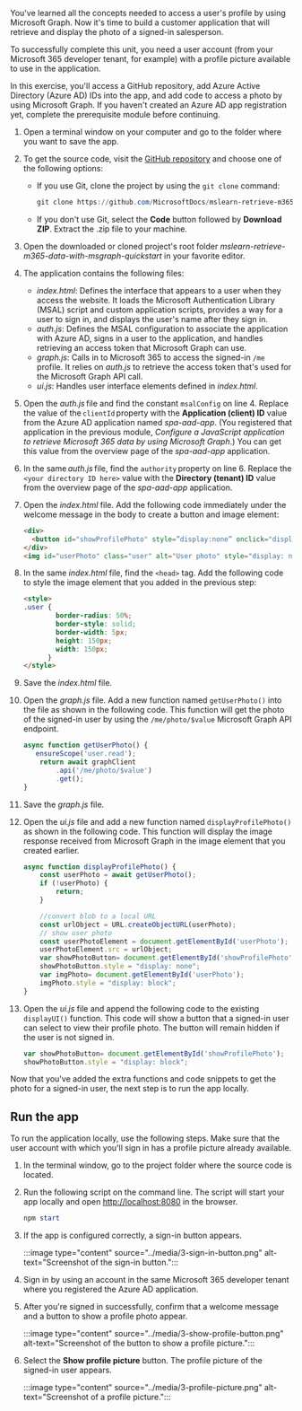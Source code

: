 You've learned all the concepts needed to access a user's profile by using Microsoft Graph. Now it's time to build a customer application that will retrieve and display the photo of a signed-in salesperson. 

To successfully complete this unit, you need a user account (from your Microsoft 365 developer tenant, for example) with a profile picture available to use in the application.

In this exercise, you'll access a GitHub repository, add Azure Active Directory (Azure AD) IDs into the app, and add code to access a photo by using Microsoft Graph. If you haven't created an Azure AD app registration yet, complete the prerequisite module before continuing.

1. Open a terminal window on your computer and go to the folder where you want to save the app.
1. To get the source code, visit the [GitHub repository](https://github.com/MicrosoftDocs/mslearn-retrieve-m365-data-with-msgraph-quickstart) and choose one of the following options:
    - If you use Git, clone the project by using the `git clone` command:
    
      ```powershell
      git clone https://github.com/MicrosoftDocs/mslearn-retrieve-m365-data-with-msgraph-quickstart.git
      ```
    
    - If you don't use Git,  select the **Code** button followed by **Download ZIP**. Extract the .zip file to your machine.
1. Open the downloaded or cloned project's root folder *mslearn-retrieve-m365-data-with-msgraph-quickstart* in your favorite editor.
1. The application contains the following files:

    - *index.html*: Defines the interface that appears to a user when they access the website. It loads the Microsoft Authentication Library (MSAL) script and custom application scripts, provides a way for a user to sign in, and displays the user's name after they sign in.
    - *auth.js*: Defines the MSAL configuration to associate the application with Azure AD, signs in a user to the application, and handles retrieving an access token that Microsoft Graph can use.
    - *graph.js*: Calls in to Microsoft 365 to access the signed-in `/me` profile. It relies on *auth.js* to retrieve the access token that's used for the Microsoft Graph API call.
    - *ui.js*: Handles user interface elements defined in *index.html*.
    
1. Open the *auth.js* file and find the constant `msalConfig` on line 4. Replace the value of the `clientId` property with the **Application (client) ID** value from the Azure AD application named *spa-aad-app*. (You registered that application in the previous module, *Configure a JavaScript application to retrieve Microsoft 365 data by using Microsoft Graph*.) You can get this value from the overview page of the *spa-aad-app* application.
1. In the same *auth.js* file, find the `authority` property on line 6. Replace the `<your directory ID here>` value with the **Directory (tenant) ID** value from the overview page of the *spa-aad-app* application.
1. Open the *index.html* file. Add the following code immediately under the welcome message in the body to create a button and image element:

    ```html
    <div>
      <button id="showProfilePhoto" style=”display:none” onclick="displayProfilePhoto();">Show profile picture</button> 
    </div> 
    <img id="userPhoto" class="user" alt="User photo" style="display: none;" />  
    ```
1. In the same *index.html* file, find the `<head>` tag. Add the following code to style the image element that you added in the previous step:

    ```html
    <style> 
    .user { 
            border-radius: 50%;       
            border-style: solid; 
            border-width: 5px; 
            height: 150px; 
            width: 150px; 
          } 
    </style> 

    ```
1. Save the *index.html* file.
1. Open the *graph.js* file. Add a new function named `getUserPhoto()` into the file as shown in the following code. This function will get the photo of the signed-in user by using the `/me/photo/$value` Microsoft Graph API endpoint.

    ```javascript
    async function getUserPhoto() {
       ensureScope('user.read'); 
        return await graphClient  
            .api('/me/photo/$value')  
            .get(); 
    } 
    ```
1. Save the *graph.js* file.
1. Open the *ui.js* file and add a new function named `displayProfilePhoto()` as shown in the following code. This function will display the image response received from Microsoft Graph in the image element that you created earlier.
     
    ```javascript
    async function displayProfilePhoto() {    
        const userPhoto = await getUserPhoto(); 
        if (!userPhoto) {  
            return;  
        }     
    
        //convert blob to a local URL
        const urlObject = URL.createObjectURL(userPhoto); 
        // show user photo  
        const userPhotoElement = document.getElementById('userPhoto'); 
        userPhotoElement.src = urlObject;   
        var showPhotoButton= document.getElementById('showProfilePhoto');
        showPhotoButton.style = "display: none"; 
        var imgPhoto= document.getElementById('userPhoto');
        imgPhoto.style = "display: block"; 
    } 
    ```
1. Open the *ui.js* file and append the following code to the existing `displayUI()` function. This code will show a button that a signed-in user can select to view their profile photo. The button will remain hidden if the user is not signed in.

    ```javascript
    var showPhotoButton= document.getElementById('showProfilePhoto'); 
    showPhotoButton.style = "display: block"; 
    ```
Now that you've added the extra functions and code snippets to get the photo for a signed-in user, the next step is to run the app locally.

## Run the app

To run the application locally, use the following steps. Make sure that the user account with which you'll sign in has a profile picture already available.

1. In the terminal window, go to the project folder where the source code is located.
1. Run the following script on the command line. The script will start your app locally and open [http://localhost:8080](http://localhost:8080) in the browser.

    ```powershell
    npm start
    ```
1. If the app is configured correctly, a sign-in button appears.

    :::image type="content" source="../media/3-sign-in-button.png" alt-text="Screenshot of the sign-in button.":::

1. Sign in by using an account in the same Microsoft 365 developer tenant where you registered the Azure AD application.
1. After you're signed in successfully, confirm that a welcome message and a button to show a profile photo appear.

    :::image type="content" source="../media/3-show-profile-button.png" alt-text="Screenshot of the button to show a profile picture.":::

1. Select the **Show profile picture** button. The profile picture of the signed-in user appears.

    :::image type="content" source="../media/3-profile-picture.png" alt-text="Screenshot of a profile picture.":::
